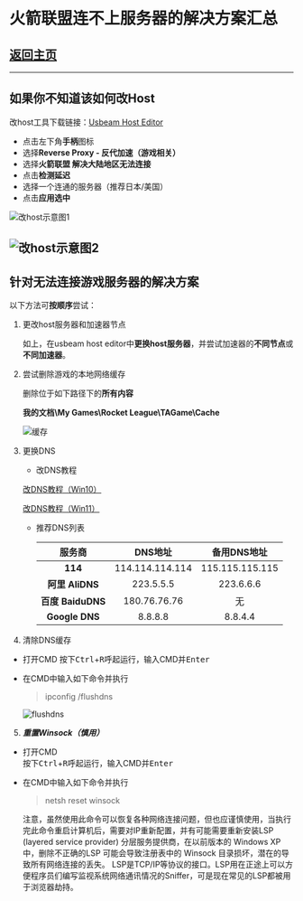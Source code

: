 # 火箭联盟连不上服务器的解决方案汇总

## [返回主页](/README.md)

---
## 如果你不知道该如何改Host
改host工具下载链接：[Usbeam Host Editor](https://www.dogfight360.com/blog/475/)
- 点击左下角**手柄**图标
- 选择**Reverse Proxy - 反代加速（游戏相关）**
- 选择**火箭联盟 解决大陆地区无法连接**
- 点击**检测延迟**
- 选择一个连通的服务器（推荐日本/美国）
- 点击**应用选中**

![改host示意图1](/pics/connection/usb1.jpg)

![改host示意图2](/pics/connection/usb2.jpg)
---
## 针对无法连接游戏服务器的解决方案

以下方法可**按顺序**尝试：

1. 更改host服务器和加速器节点

    如上，在usbeam host editor中**更换host服务器**，并尝试加速器的**不同节点**或**不同加速器**。

2. 尝试删除游戏的本地网络缓存

    删除位于如下路径下的**所有内容**

    **我的文档\My Games\Rocket League\TAGame\Cache**

    ![缓存](/pics/connection/cache.png)
3. 更换DNS
    - 改DNS教程

    [改DNS教程（Win10）](https://blog.csdn.net/itnerd/article/details/106764904)

    [改DNS教程（Win11）](https://blog.csdn.net/qq_44628595/article/details/121989853)

    - 推荐DNS列表

        |服务商|DNS地址|备用DNS地址|
        |:----:|:----:|:----:|
        |**114**|114.114.114.114|115.115.115.115|
        |**阿里 AliDNS**|223.5.5.5|223.6.6.6|
        |**百度 BaiduDNS**|180.76.76.76|无|
        |**Google DNS**|8.8.8.8|8.8.4.4|


4. 清除DNS缓存
- 打开CMD
    按下<kbd>Ctrl</kbd>+<kbd>R</kbd>呼起运行，输入CMD并<kbd>Enter</kbd>
- 在CMD中输入如下命令并执行
    >ipconfig /flushdns

    ![flushdns](/pics/connection/flushdns.jpg)

5. ***重置Winsock（慎用）***
- 打开CMD  
    按下<kbd>Ctrl</kbd>+<kbd>R</kbd>呼起运行，输入CMD并<kbd>Enter</kbd>
- 在CMD中输入如下命令并执行
    >netsh reset winsock

    注意，虽然使用此命令可以恢复各种网络连接问题，但也应谨慎使用，当执行完此命令重启计算机后，需要对IP重新配置，并有可能需要重新安装LSP (layered service provider) 分层服务提供商，在以前版本的 Windows XP 中，删除不正确的LSP 可能会导致注册表中的 Winsock 目录损坏，潜在的导致所有网络连接的丢失。 LSP是TCP/IP等协议的接口。LSP用在正途上可以方便程序员们编写监视系统网络通讯情况的Sniffer，可是现在常见的LSP都被用于浏览器劫持。

